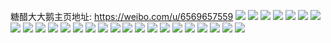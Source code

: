 糖醋大大鹅主页地址: https://weibo.com/u/6569657559 
![](https://wx4.sinaimg.cn/mw2000/007aBC2Hly1h9cw61f7rmj30wi1ycka3.jpg) 
![](https://wx4.sinaimg.cn/mw2000/007aBC2Hly1h9cw7gflv1j30li0r1q8m.jpg) 
![](https://wx4.sinaimg.cn/mw2000/007aBC2Hly1h9cw4vwvp8j30u014047f.jpg) 
![](https://wx4.sinaimg.cn/mw2000/007aBC2Hly1h9cw54v11xj30u00fogo9.jpg) 
![](https://wx4.sinaimg.cn/mw2000/007aBC2Hly1h9bpkkqt3rj30wi1yck5j.jpg) 
![](https://wx4.sinaimg.cn/mw2000/007aBC2Hly1h9bpkk8xd7j30u01sxn6b.jpg) 
![](https://wx4.sinaimg.cn/mw2000/007aBC2Hly1h99d01rlk3j30wi1ych13.jpg) 
![](https://wx4.sinaimg.cn/mw2000/007aBC2Hly1h95kyxxjh7j30u019cmzs.jpg) 
![](https://wx4.sinaimg.cn/mw2000/007aBC2Hly1h95g8c9kb5j30tx0y8gnz.jpg) 
![](https://wx4.sinaimg.cn/mw2000/007aBC2Hly1h94vzbkjj8j30u01sy0yj.jpg) 
![](https://wx4.sinaimg.cn/mw2000/007aBC2Hly1h94w1jayznj30tu13utfu.jpg) 
![](https://wx4.sinaimg.cn/mw2000/007aBC2Hly1h8xy4vkxfsj33402c0hdv.jpg) 
![](https://wx4.sinaimg.cn/mw2000/007aBC2Hly1h8xyc8mb1lj30u0140tiy.jpg) 
![](https://wx4.sinaimg.cn/mw2000/007aBC2Hly1h8wdhf9sdrj30u01sxn31.jpg) 
![](https://wx4.sinaimg.cn/mw2000/007aBC2Hly1h8wdg5mjuqj32c03407wh.jpg) 
![](https://wx4.sinaimg.cn/mw2000/007aBC2Hly1h8wdit7z0kj30u00ygwmh.jpg) 
![](https://wx4.sinaimg.cn/mw2000/007aBC2Hly1h8wdhxxu2fj30u012i49d.jpg) 
![](https://wx4.sinaimg.cn/mw2000/007aBC2Hly1h8v9va0m31j30wi18dagc.jpg) 
![](https://wx4.sinaimg.cn/mw2000/007aBC2Hly1h8v9vaesohj30wi0w778t.jpg) 
![](https://wx4.sinaimg.cn/mw2000/007aBC2Hly1h8v9v96x0tj30wi0wgdkp.jpg) 
![](https://wx4.sinaimg.cn/mw2000/007aBC2Hly1h8v9ven6ytj30i60b2adc.jpg) 
![](https://wx4.sinaimg.cn/mw2000/007aBC2Hly1h8pjzbbsmlj31z51z5b29.jpg) 
![](https://wx4.sinaimg.cn/mw2000/007aBC2Hly1h8pe4246bnj30wi1ycx6p.jpg) 
![](https://wx4.sinaimg.cn/mw2000/007aBC2Hly1h8pe299edej33402c07wj.jpg) 
![](https://wx4.sinaimg.cn/mw2000/007aBC2Hly1h8ok2snsdsj31o0280npd.jpg) 
![](https://wx4.sinaimg.cn/mw2000/007aBC2Hly1h8ok2rcrioj30wi1yc4qp.jpg) 

